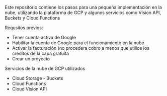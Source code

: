 Este repositorio contiene los pasos para una pequeña implementación en la nube, utilizando la plataforma de GCP y algunos servicios como Vision API, Buckets y Cloud Functions

Requsitos previos:
<ul>
  <li>Tener cuenta activa de Google</li>
  <li>Habilitar la cuenta de Google para el funcionamiento en la nube</li>
  <li>Activar la facturación (no procedera cobro a menos que utilice los creditos de la capa gratuita</li>
  <li>Crear un proyecto</li>
</ul>

Servicios de la nube de GCP utilizados
<ul>
  <li>Cloud Storage - Buckets</li>
  <li>Cloud Functions</li>
  <li>Cloud Vision API</li>
</ul>
